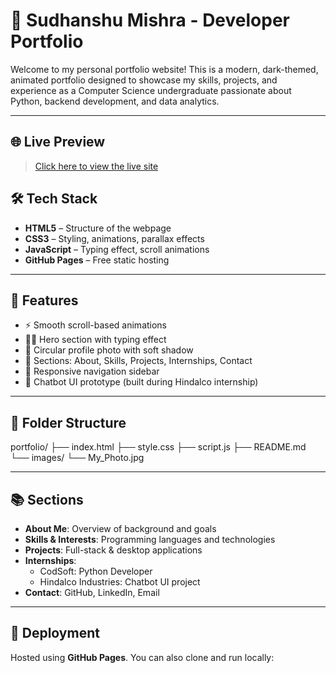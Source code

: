 # 💼 Sudhanshu Mishra - Developer Portfolio

Welcome to my personal portfolio website! This is a modern, dark-themed, animated portfolio designed to showcase my skills, projects, and experience as a Computer Science undergraduate passionate about Python, backend development, and data analytics.

---

## 🌐 Live Preview

> [Click here to view the live site](https://sumishra2205.github.io/My_PortFolio/)  


## 🛠️ Tech Stack

- **HTML5** – Structure of the webpage
- **CSS3** – Styling, animations, parallax effects
- **JavaScript** – Typing effect, scroll animations
- **GitHub Pages** – Free static hosting

---

## 📁 Features

- ⚡ Smooth scroll-based animations
- 🧑‍💻 Hero section with typing effect
- 📸 Circular profile photo with soft shadow
- 🧾 Sections: About, Skills, Projects, Internships, Contact
- 🔗 Responsive navigation sidebar
- 💬 Chatbot UI prototype (built during Hindalco internship)

---

## 📂 Folder Structure

portfolio/
├── index.html
├── style.css
├── script.js
├── README.md
└── images/
└── My_Photo.jpg


---

## 📚 Sections

- **About Me**: Overview of background and goals
- **Skills & Interests**: Programming languages and technologies
- **Projects**: Full-stack & desktop applications
- **Internships**:
  - CodSoft: Python Developer
  - Hindalco Industries: Chatbot UI project
- **Contact**: GitHub, LinkedIn, Email

---

## 🚀 Deployment

Hosted using **GitHub Pages**. You can also clone and run locally:

```bash


